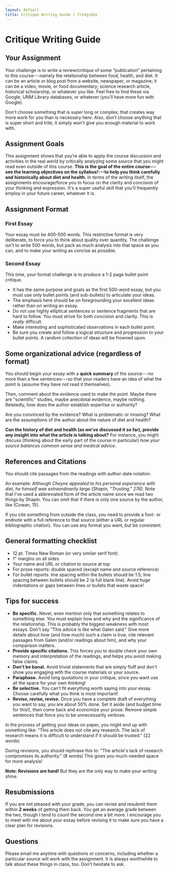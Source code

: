 ```yaml
---
layout: default
title: Critique Writing Guide | fredgibbs  
---
```


# Critique Writing Guide

## Your Assignment
Your challenge is to write a review/critique of some “publication” pertaining to this course---namely the relationship between food, health, and diet. It can be an article or blog post from a website, newspaper, or magazine; it can be a video, movie, or food documentary; science research article, historical scholarship, or whatever you like. Feel free to find these via Google, UNM Library databases, or whatever (you’ll have more fun with Google). 

Don't choose something that is super long or complex; that creates way more work for you than is necessary here. Also, don't choose anything that is super short and trite; it simply won't give you enough material to work with. 


## Assignment Goals
This assignment shows that you’re able to apply the course discussion and activities in the real world by critically analyzing some source that you might read even outside of this course. **This is the goal of the entire course---see the learning objectives on the syllabus!---to help you think carefully and historically about diet and health.** In terms of the writing itself, the assignments encourage/force you to focus on the clarity and concision of your thinking and expression. It's a super useful skill that you'll frequently employ in your future career, whatever it is.


## Assignment Format

### First Essay 
Your essay must be 400-500 words. This restrictive format is very deliberate, to force you to think about quality over quantity. The challenge isn't to write 500 words, but pack as much analysis into that space as you can, and to make your writing as concise as possible. 

### Second Essay
This time, your format challenge is to produce a 1-2 page bullet point critique. 

- It has the same purpose and goals as the first 500-word essay, but you must use only bullet points (and sub-bullets) to articulate your ideas.
- The emphasis here should be on foregrounding your excellent ideas rather than on writing an essay. 
- Do not use highly elliptical sentences or sentence fragments that are hard to follow. You must strive for both concision and clarity. This is _really_ difficult. 
- Make interesting and sophisticated observations in each bullet point.
- Be sure you create and follow a logical structure and progression to your bullet points. A random collection of ideas will be frowned upon.



## Some organizational advice (regardless of format)
You should begin your essay with a **quick summary** of the source---no more than a few sentences---so that your readers have an idea of what the point is (assume they have not read it themselves).

Then, comment about the evidence used to make the point. Maybe there are "scientific" studies, maybe anecdotal evidence, maybe nothing. Relatedly, how does the author establish expertise or authority?

Are you convinced by the evidence? What is problematic or missing? What are the assumptions of the author about the nature of diet and health?

**Can the history of diet and health (as we've discussed it so far), provide any insight into what the article is talking about?** For instance, you might discuss (thinking about the early part of the course in particular) _how your source balances common sense and medical advice_.

 

## References and Citations
You should cite passages from the readings with author-date notation. 

An example: _Although Cheyne appealed to his personal experience with diet, he himself was extraordinarily large (Shapin, "Trusting," 276)._ Note that I've used a abbreviated form of the article name since we read two things by Shapin. You can omit that if there is only one source by the author, like (Cowan, 15). 

If you cite something from outside the class, you need to provide a foot- or endnote with a full reference to that source (either a URL or regular bibliographic citation). You can use any format you want, but be consistent.


## General formatting checklist 

- 12 pt. Times New Roman (or very similar serif font)
- 1" margins on all sides
- Your name and URL or citation to source at top
- For prose reports: double spaced (except name and source reference)
- For bullet reports: line spacing within the bullets should be 1.5; line spacing between bullets should be 2 (a full blank line). Avoid huge indentations or gaps between lines or bullets that waste space!


## Tips for success
 - **Be specific.** Never, even mention only that something relates to something else. You must explain how and why and the significance of the relationship. This is probably the biggest weakness with most essays. Don't say "This advice is like what Galen said." Give more details about how (and how much) such a claim is true, cite relevant passages from Galen (and/or readings about him), and why your comparison matters.
 - **Provide specific citations.** This forces you to double check your own memory and interpretation of the readings, and helps you avoid making false claims.
 - **Don't be banal.** Avoid trivial statements that are simply fluff and don't show you engaging with the course materials or your source.
 - **Paraphase.** Avoid long quotations in your critique, since you want use all the space for your own thinking!
 - **Be selective.** You can’t fit everything worth saying into your essay. Choose carefully what you think is most important! 
 - **Revise, revise, revise.** Once you have a complete draft of everything you want to say, you are about 50% done. Set it aside (and budget time for this!), then come back and economize your prose. Remove simple sentences that force you to be unnecessarily verbose.

 In the process of getting your ideas on paper, you might end up with something like: "This article does not cite any research. The lack of research means it is difficult to understand if it should be trusted." (22 words)

 During revisions, you should rephrase this to: "The article's lack of research compromises its authority." (8 words) This gives you much-needed space for more analysis!

**Note: Revisions are hard!** But they are the only way to make your writing shine.


## Resubmissions
If you are not pleased with your grade, you can revise and resubmit them within **2 weeks** of getting them back. You get an average grade between the two, though I tend to count the second one a bit more. I encourage you to meet with me about your essay before revising it to make sure you have a clear plan for revisions. 


## Questions
Please email me anytime with questions or concerns, including whether a particular source will work with the assignment. It is always worthwhile to talk about these things in class, too. Don't hesitate to ask.